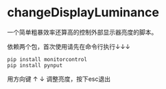 # changeDisplayLuminance
一个简单粗暴效率还算高的控制外部显示器亮度的脚本。

依赖两个包，首次使用请先在命令行执行↓↓↓
```
pip install monitorcontrol
pip install pynput
```

用方向键 ↑ ↓ 调整亮度，按下esc退出
